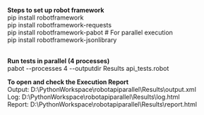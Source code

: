 <b>Steps to set up robot framework</b></br>
pip install robotframework</br>
pip install robotframework-requests</br>
pip install robotframework-pabot  # For parallel execution</br>
pip install robotframework-jsonlibrary</br>
</br>

<b>Run tests in parallel (4 processes)</b></br>
pabot --processes 4 --outputdir Results api_tests.robot</br>

<b>To open and check the Execution Report</b></br>
Output:  D:\PythonWorkspace\robotapiparallel\Results\output.xml</br>
Log:     D:\PythonWorkspace\robotapiparallel\Results\log.html</br>
Report:  D:\PythonWorkspace\robotapiparallel\Results\report.html</br>

